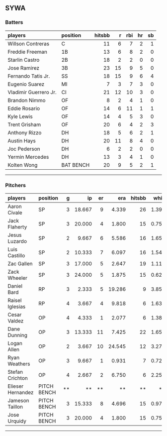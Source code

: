 ## SYWA

### Batters

 
|players               |position  | hitsbb|  r| rbi| hr| sb| 
|:---------------------|:---------|------:|--:|---:|--:|--:| 
|Willson Contreras     |C         |     11|  6|   7|  2|  1| 
|Freddie Freeman       |1B        |     13|  6|   8|  2|  0| 
|Starlin Castro        |2B        |     18|  2|   2|  0|  0| 
|Jose Ramirez          |3B        |     23| 15|   9|  5|  0| 
|Fernando Tatis Jr.    |SS        |     18| 15|   9|  6|  4| 
|Eugenio Suarez        |MI        |      7|  3|   7|  3|  0| 
|Vladimir Guerrero Jr. |CI        |     21| 12|  10|  3|  0| 
|Brandon Nimmo         |OF        |      8|  2|   4|  1|  0| 
|Eddie Rosario         |OF        |     14|  6|  11|  1|  1| 
|Kyle Lewis            |OF        |     14|  4|   5|  3|  0| 
|Trent Grisham         |OF        |     20|  6|   4|  2|  3| 
|Anthony Rizzo         |DH        |     18|  5|   6|  2|  1| 
|Austin Hays           |DH        |     20| 11|   8|  4|  0| 
|Joc Pederson          |DH        |      6|  2|   2|  0|  0| 
|Yermin Mercedes       |DH        |     13|  3|   4|  1|  0| 
|Kolten Wong           |BAT BENCH |     20|  9|   5|  2|  1| 


* * *

### Pitchers

 
|players           |position    |  g|     ip| er|    era| hitsbb|  whip| so|  w| sv| 
|:-----------------|:-----------|--:|------:|--:|------:|------:|-----:|--:|--:|--:| 
|Aaron Civale      |SP          |  3| 18.667|  9|  4.339|     26| 1.393| 12|  1|  0| 
|Jack Flaherty     |SP          |  3| 20.000|  4|  1.800|     15| 0.750| 21|  3|  0| 
|Jesus Luzardo     |SP          |  2|  9.667|  6|  5.586|     16| 1.655|  9|  0|  0| 
|Luis Castillo     |SP          |  2| 10.333|  7|  6.097|     16| 1.548|  8|  0|  0| 
|Zac Gallen        |SP          |  3| 17.000|  5|  2.647|     19| 1.118| 18|  1|  0| 
|Zack Wheeler      |SP          |  3| 24.000|  5|  1.875|     15| 0.625| 23|  2|  0| 
|Daniel Bard       |RP          |  3|  2.333|  5| 19.286|      9| 3.857|  2|  1|  1| 
|Raisel Iglesias   |RP          |  4|  3.667|  4|  9.818|      6| 1.636|  2|  0|  2| 
|Cesar Valdez      |OP          |  4|  4.333|  1|  2.077|      6| 1.385|  5|  0|  3| 
|Dane Dunning      |OP          |  3| 13.333| 11|  7.425|     22| 1.650| 13|  0|  0| 
|Logan Allen       |OP          |  2|  3.667| 10| 24.545|     12| 3.273|  2|  0|  0| 
|Ryan Weathers     |OP          |  3|  9.667|  1|  0.931|      7| 0.724|  7|  0|  0| 
|Stefan Crichton   |OP          |  4|  2.667|  2|  6.750|      6| 2.250|  2|  0|  1| 
|Elieser Hernandez |PITCH BENCH | **|     **| **|     **|     **|    **| **| **| **| 
|Jameson Taillon   |PITCH BENCH |  3| 15.333|  8|  4.696|     15| 0.978| 19|  1|  0| 
|Jose Urquidy      |PITCH BENCH |  3| 20.000|  4|  1.800|     15| 0.750|  9|  3|  0| 


* * *


